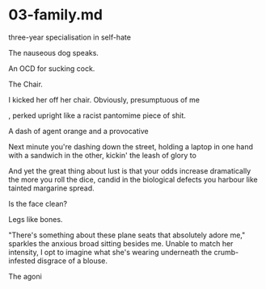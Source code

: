 # 03-family.md

three-year specialisation in self-hate

The nauseous dog speaks.

An OCD for sucking cock.

The Chair.

I kicked her off her chair. Obviously, presumptuous of me

, perked upright like a racist pantomime piece of shit.

A dash of agent orange and a provocative

Next minute you're dashing down the street, holding a laptop in one hand with a sandwich in the other, kickin' the leash of glory to

And yet the great thing about lust is that your odds increase dramatically the more you roll the dice, candid in the biological defects you harbour like tainted margarine spread.

Is the face clean?


Legs like bones.

"There's something about these plane seats that absolutely adore me," sparkles the anxious broad sitting besides me. Unable to match her intensity, I opt to imagine what she's wearing underneath the crumb-infested disgrace of a blouse.

The agoni
